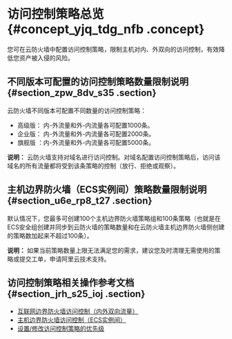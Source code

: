 # 访问控制策略总览 {#concept_yjq_tdg_nfb .concept}

您可在云防火墙中配置访问控制策略，限制主机对内、外双向的访问控制，有效降低您资产被入侵的风险。

## 不同版本可配置的访问控制策略数量限制说明 {#section_zpw_8dv_s35 .section}

云防火墙不同版本可配置不同数量的访问控制策略：

-   高级版： 内-外流量和外-内流量各可配置1000条。
-   企业版： 内-外流量和外-内流量各可配置2000条。
-   旗舰版 ：内-外流量和外-内流量各可配置5000条。

**说明：** 云防火墙支持对域名进行访问控制。对域名配置访问控制策略后，访问该域名的所有流量都将受到该条策略的控制（放行、拒绝或观察）。

## 主机边界防火墙（ECS实例间）策略数量限制说明 {#section_u6e_rp8_t27 .section}

默认情况下，您最多可创建100个主机边界防火墙策略组和100条策略（也就是在ECS安全组创建并同步到云防火墙的策略数量和在云防火墙主机边界防火墙侧创建的策略数加起来不超过100条）。

**说明：** 如果当前策略数量上限无法满足您的需求，建议您及时清理无需使用的策略或提交工单，申请阿里云技术支持。

## 访问控制策略相关操作参考文档 {#section_jrh_s25_ioj .section}

-   [互联网边界防火墙访问控制（内外双向流量）](intl.zh-CN/用户指南/安全策略/互联网边界防火墙访问控制（内外双向流量）.md#)
-   [主机边界防火墙访问控制（ECS实例间）](intl.zh-CN/用户指南/安全策略/主机边界防火墙访问控制（ECS实例间）.md#)
-   [设置/修改访问控制策略的优先级](intl.zh-CN/用户指南/安全策略/设置__修改访问控制策略的优先级.md#)

